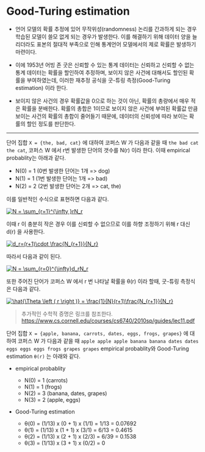 # Good-Turing estimation


- 언어 모델의 확률 추정에 있어 무작위성(randomness) 논리를 간과하게 되는 경우 학습된 모델이 쓸모 없게 되는 경우가 발생한다.
이를 해결하기 위해 데이터 양을 늘리더라도 표본의 절대적 부족으로 인해 통계언어 모델에서의 제로 확률은 발생하기 마련이다.

- 이에 1953년 어빙 존 굿은 신뢰할 수 있는 통계 데이터는 신뢰하고 신뢰할 수 없는 통계 데이터는 확률을 할인하여 추정하며, 
보이지 않은 사건에 대해서도 할인된 확률을 부여하였는데, 이러한 재추정 공식을 굿-튜링 측정(Good-Turing estimation) 이라 한다.

- 보이지 않은 사건의 경우 확률값을 0으로 하는 것이 아닌, 확률의 총량에서 매우 적은 확률을 분배한다. 확률의 총합은 1이므로 
보이지 않은 사건에 부여된 확률값 만큼 보이는 사건의 확률의 총합이 줄어들기 때문에, 데이터의 신뢰성에 따라 보이는 확률의 할인 정도를 판단한다.

---
단어 집합 ```X = {the, bad, cat}``` 에 대하여 코퍼스 W 가 다음과 같을 때 ```the bad cat the cat```, 코퍼스 W 에서 r번 발생한 단어의 갯수를 N(r) 이라 한다. 
이때 empirical probablity는 아래과 같다. 

- N(0) = 1 (0번 발생한 단어는 1개 => dog)
- N(1) = 1 (1번 발생한 단어는 1개 => bad)
- N(2) = 2 (2번 발생한 단어는 2개 => cat, the)

이를 일반적인 수식으로 표현하면 다음과 같다.

<a href="https://www.codecogs.com/eqnedit.php?latex=N&space;=&space;\sum_{r=1}^{\infty&space;}rN_r" target="_blank"><img src="https://latex.codecogs.com/gif.latex?N&space;=&space;\sum_{r=1}^{\infty&space;}rN_r" title="N = \sum_{r=1}^{\infty }rN_r" /></a>


이때 r 이 충분히 작은 경우 이를 신뢰할 수 없으므로 이를 하향 조정하기 위해 r 대신 d(r) 을 사용한다.

<a href="https://www.codecogs.com/eqnedit.php?latex=d_r=(r&plus;1)\cdot&space;\frac{N_{r&plus;1}}{N_r}" target="_blank"><img src="https://latex.codecogs.com/gif.latex?d_r=(r&plus;1)\cdot&space;\frac{N_{r&plus;1}}{N_r}" title="d_r=(r+1)\cdot \frac{N_{r+1}}{N_r}" /></a>

따라서 다음과 같이 된다. 

<a href="https://www.codecogs.com/eqnedit.php?latex=N&space;=&space;\sum_{r=0}^{\infty}d_rN_r" target="_blank"><img src="https://latex.codecogs.com/gif.latex?N&space;=&space;\sum_{r=0}^{\infty}d_rN_r" title="N = \sum_{r=0}^{\infty}d_rN_r" /></a>


또한 주어진 단어가 코퍼스 W 에서 r 번 나타날 확률을 θ(r) 이라 할때, 굿-튜링 측정식은 다음과 같다.

<a href="https://www.codecogs.com/eqnedit.php?latex=\hat{\Theta&space;\left&space;(&space;r&space;\right&space;)}&space;=&space;\frac{1}{N}(r&plus;1)\frac{N_{r&plus;1}}{N_r}" target="_blank"><img src="https://latex.codecogs.com/gif.latex?\hat{\Theta&space;\left&space;(&space;r&space;\right&space;)}&space;=&space;\frac{1}{N}(r&plus;1)\frac{N_{r&plus;1}}{N_r}" title="\hat{\Theta \left ( r \right )} = \frac{1}{N}(r+1)\frac{N_{r+1}}{N_r}" /></a>



> 추가적인 수학적 증명은 링크를 참조한다. https://www.cs.cornell.edu/courses/cs6740/2010sp/guides/lec11.pdf


단어 집합 ```X = {apple, banana, carrots, dates, eggs, frogs, grapes}``` 에 대하여 
코퍼스 W 가 다음과 같을 때 ```apple apple apple banana banana dates dates eggs eggs eggs frogs grapes grapes```
empirical probablity와 Good-Turing estimation `θ(r)` 는 아래와 같다.

- empirical probablity
  - N(0) = 1 (carrots)
  - N(1) = 1 (frogs)
  - N(2) = 3 (banana, dates, grapes)
  - N(3) = 2 (apple, eggs)

- Good-Turing estimation
  - θ(0) = (1/13) x (0 + 1) x (1/1) = 1/13 = 0.07692
  - θ(1) = (1/13) x (1 + 1) x (3/1) = 6/13 = 0.4615
  - θ(2) = (1/13) x (2 + 1) x (2/3) = 6/39 = 0.1538
  - θ(3) = (1/13) x (3 + 1) x (0/2) = 0

